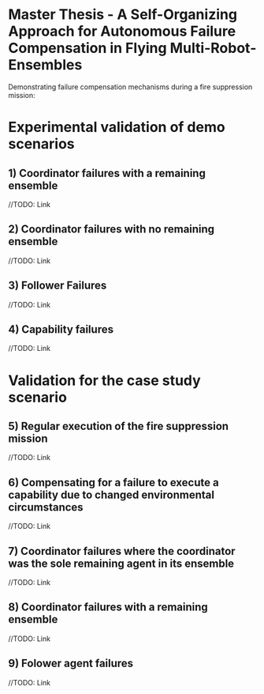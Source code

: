 
# Master Thesis - A Self-Organizing Approach for Autonomous Failure Compensation in Flying Multi-Robot-Ensembles

Demonstrating failure compensation mechanisms during a fire suppression mission:

# Experimental validation of demo scenarios

## 1) Coordinator failures with a remaining ensemble
//TODO: Link
## 2) Coordinator failures with no remaining ensemble 
//TODO: Link
## 3) Follower Failures
//TODO: Link
## 4) Capability failures 
//TODO: Link

# Validation for the case study scenario

## 5) Regular execution of the fire suppression mission
//TODO: Link
## 6) Compensating for a failure to execute a capability due to changed environmental circumstances
//TODO: Link
## 7) Coordinator failures where the coordinator was the sole remaining agent in its ensemble
//TODO: Link
## 8) Coordinator failures with a remaining ensemble
//TODO: Link
## 9) Folower agent failures
//TODO: Link
